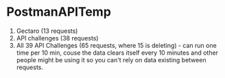 # PostmanAPITemp
1. Gectaro (13 requests)
2. API challenges (38 requests)
3. All 39 API Challenges (65 requests, where 15 is deleting) - can run one time per 10 min, couse the data clears itself every 10 minutes and 
other people might be using it so you can't rely on data existing between requests.
